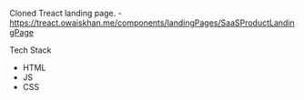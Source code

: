 Cloned Treact landing page.
-https://treact.owaiskhan.me/components/landingPages/SaaSProductLandingPage

Tech Stack
  - HTML
  - JS
  - CSS
